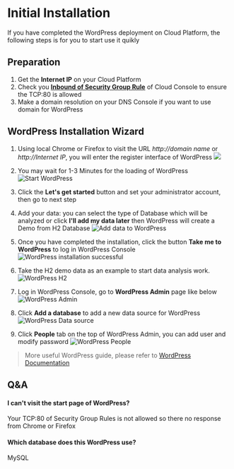# Initial Installation

If you have completed the WordPress deployment on Cloud Platform, the following steps is for you to start use it quikly

## Preparation

1. Get the **Internet IP** on your Cloud Platform
2. Check you **[Inbound of Security Group Rule](https://support.websoft9.com/docs/faq/tech-instance.html)** of Cloud Console to ensure the TCP:80 is allowed
3. Make a domain resolution on your DNS Console if you want to use domain for WordPress

## WordPress Installation Wizard

1. Using local Chrome or Firefox to visit the URL *http://domain name* or *http://Internet IP*, you will enter the register interface of WordPress
   ![](https://libs.websoft9.com/Websoft9/DocsPicture/en/metabase/metabase-start-websoft9.png)
2. You may wait for 1-3 Minutes for the loading of WordPress
![Start WordPress](https://libs.websoft9.com/Websoft9/DocsPicture/en/metabase/metabase-starty-websoft9.png)

3. Click the **Let's get started** button and set your administrator account, then go to next step
4. Add your data: you can select the type of Database which will be analyzed or  click **I'll add my data later** then WordPress will create a Demo from H2 Database
![Add data to WordPress](https://libs.websoft9.com/Websoft9/DocsPicture/en/metabase/metabase-installdb-websoft9.png)

5. Once you have completed the installation, click the button **Take me to WordPress** to log in WordPress Console
![WordPress installation successful](https://libs.websoft9.com/Websoft9/DocsPicture/en/metabase/metabase-installss-websoft9.png)

6. Take the H2 demo data as an example to start data analysis work.
![WordPress H2](https://libs.websoft9.com/Websoft9/DocsPicture/en/metabase/metabase-dashborad-websoft9.png)

7. Log in WordPress Console, go to **WordPress Admin** page like below
![WordPress Admin](https://libs.websoft9.com/Websoft9/DocsPicture/en/metabase/metabase-admin-websoft9.png)

8. Click **Add a database** to add a new data source for WordPress
![WordPress Data source](https://libs.websoft9.com/Websoft9/DocsPicture/en/metabase/metabase-adddb-websoft9.png)

9. Click **People** tab on the top of WordPress Admin, you can add user and modify password
![WordPress People](https://libs.websoft9.com/Websoft9/DocsPicture/en/metabase/metabase-users-websoft9.png)

> More useful WordPress guide, please refer to [WordPress Documentation](https://metabase.com/docs/latest/)

## Q&A

#### I can't visit the start page of WordPress?

Your TCP:80 of Security Group Rules is not allowed so there no response from Chrome or Firefox

#### Which database does this WordPress use?

MySQL

